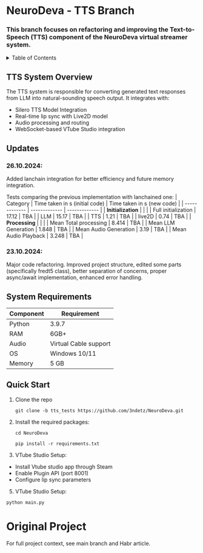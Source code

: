 # NeuroDeva - TTS Branch

### This branch focuses on refactoring and improving the Text-to-Speech (TTS) component of the NeuroDeva virtual streamer system.

<!-- TABLE OF CONTENTS -->
<details>
  <summary>Table of Contents</summary>
  <ol>
    <li>
      <a href="##updates">Updates</a>
    </li>
     <li>
      <a href="#quick-start">Quick Start</a>
    </li>
  </ol>
</details>


## TTS System Overview
The TTS system is responsible for converting generated text responses from LLM into natural-sounding speech output. It integrates with:

* Silero TTS Model Integration
* Real-time lip sync with Live2D model
* Audio processing and routing
* WebSocket-based VTube Studio integration

<!-- UPDATES -->
## Updates 
### 26.10.2024:
Added lanchain integration for better efficiency and future memory integration.

Tests comparing the previous implementation with lanchained one:
| Category  | Time taken in s (initial code) | Time taken in s (new code) |
| ------------- | ------------- | ------------- |
| **Initialization** | | |
| Full initialization | 17.12 | TBA | 
| LLM | 15.17 | TBA | 
| TTS | 1.21 | TBA | 
| live2D | 0.74 | TBA | 
| **Processing** | | |
| Mean Total processing | 8.414 | TBA |
| Mean LLM Generation | 1.848 | TBA |
| Mean Audio Generation | 3.19 | TBA |
| Mean Audio Playback | 3.248 | TBA |



### 23.10.2024:
Major code refactoring. Improved project structure, edited some parts (specifically fredt5 class), better separation of concerns, proper async/await implementation, enhanced error handling. 

## System Requirements
| Component  | Requirement |
| ------------- | ------------- |
| Python  | 3.9.7  |
| RAM  | 6GB+  |
| Audio  | Virtual Cable support  |
| OS  | Windows 10/11  |
| Memory  | 5 GB |

<!-- Quick Start -->
## Quick Start
1. Clone the repo
   ```
   git clone -b tts_tests https://github.com/3ndetz/NeuroDeva.git
   ```
2. Install the required packages:
   ```
   cd NeuroDeva
   ```
   ```
   pip install -r requirements.txt
   ```
3. VTube Studio Setup:
* Install Vtube studio app through Steam
* Enable Plugin API (port 8001)
* Configure lip sync parameters

5. VTube Studio Setup:
```
python main.py
```

# Original Project
For full project context, see main branch and Habr article.
